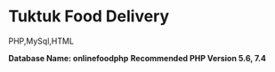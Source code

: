 # Tuktuk Food Delivery
 PHP,MySql,HTML

**Database Name: onlinefoodphp**
**Recommended PHP Version 5.6, 7.4**
